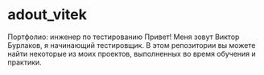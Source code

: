 # adout_vitek
Портфолио: инженер по тестированию
Привет! Меня зовут Виктор Бурлаков, я начинающий тестировщик.
В этом репозитории вы можете найти некоторые из моих проектов, выполненных во время обучения и практики.

